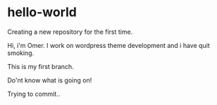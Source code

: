 # hello-world

Creating a new repository for the first time.

Hi, i'm Omer. I work on wordpress theme development and i have quit smoking.

This is my first branch.

Do'nt know what is going on!

Trying to commit..


